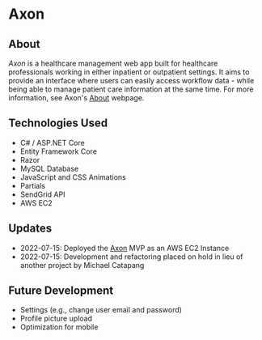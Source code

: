 # Axon

## About
*Axon* is a healthcare management web app built for healthcare professionals working in either inpatient or outpatient settings. It aims to provide an interface where users can easily access workflow data - while being able to manage patient care information at the same time. For more information, see Axon's [About](http://54.151.5.51/about) webpage.

## Technologies Used
- C# / ASP.NET Core
- Entity Framework Core
- Razor
- MySQL Database
- JavaScript and CSS Animations
- Partials
- SendGrid API
- AWS EC2

## Updates
- 2022-07-15: Deployed the [Axon](http://54.151.5.51/) MVP as an AWS EC2 Instance
- 2022-07-15: Development and refactoring placed on hold in lieu of another project by Michael Catapang

## Future Development
- Settings (e.g., change user email and password)
- Profile picture upload
- Optimization for mobile